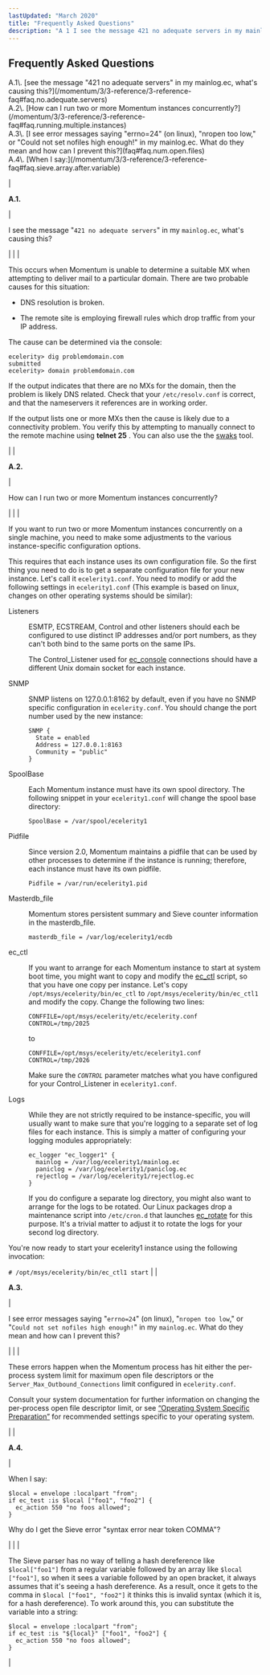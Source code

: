 ```yaml
---
lastUpdated: "March 2020"
title: "Frequently Asked Questions"
description: "A 1 I see the message 421 no adequate servers in my mainlog ec what's causing this A 2 How can I run two or more Momentum instances concurrently A 3 I see error messages saying errno 24 on linux nropen too low or Could not set nofiles high enough..."
---
```


## <a name="faq"></a> Frequently Asked Questions

<a name="idp31414176"></a> 

<dl>

<dt>A.1\. [see the message "421 no adequate servers" in my mainlog.ec, what's causing this?](/momentum/3/3-reference/3-reference-faq#faq.no.adequate.servers)</dt>

<dt>A.2\. [How can I run two or more Momentum instances concurrently?](/momentum/3/3-reference/3-reference-faq#faq.running.multiple.instances)</dt>

<dt>A.3\. [I see error messages saying "errno=24" (on linux), "nropen too low," or "Could not set nofiles high enough!" in my mainlog.ec. What do they mean and how can I prevent this?](faq#faq.num.open.files)</dt>

<dt>A.4\. [When I say:](/momentum/3/3-reference/3-reference-faq#faq.sieve.array.after.variable)</dt>

</dl>

| <a name="faq.no.adequate.servers"></a> <a name="idp31415168"></a> 

**A.1.**

 | 

I see the message "`421 no adequate servers`" in my `mainlog.ec`, what's causing this?

 |
|  | 

This occurs when Momentum is unable to determine a suitable MX when attempting to deliver mail to a particular domain. There are two probable causes for this situation:

*   DNS resolution is broken.

*   The remote site is employing firewall rules which drop traffic from your IP address.

The cause can be determined via the console:

```
ecelerity> dig problemdomain.com
submitted
ecelerity> domain problemdomain.com
```

If the output indicates that there are no MXs for the domain, then the problem is likely DNS related. Check that your `/etc/resolv.conf` is correct, and that the nameservers it references are in working order.

If the output lists one or more MXs then the cause is likely due to a connectivity problem. You verify this by attempting to manually connect to the remote machine using **telnet <ip> 25** . You can also use the the [swaks](http://www.jetmore.org/john/code/swaks/) tool.

 |
| <a name="faq.running.multiple.instances"></a> <a name="idp31424992"></a> 

**A.2.**

 | 

How can I run two or more Momentum instances concurrently?

 |
|  | 

If you want to run two or more Momentum instances concurrently on a single machine, you need to make some adjustments to the various instance-specific configuration options.

This requires that each instance uses its own configuration file. So the first thing you need to do is to get a separate configuration file for your new instance. Let's call it `ecelerity1.conf`. You need to modify or add the following settings in `ecelerity1.conf` (This example is based on linux, changes on other operating systems should be similar):

<dl class="variablelist">

<dt>Listeners</dt>

<dd>

ESMTP, ECSTREAM, Control and other listeners should each be configured to use distinct IP addresses and/or port numbers, as they can't both bind to the same ports on the same IPs.

The Control_Listener used for [ec_console](/momentum/3/3-reference/executable-ec-console) connections should have a different Unix domain socket for each instance.

</dd>

<dt>SNMP</dt>

<dd>

SNMP listens on 127.0.0.1:8162 by default, even if you have no SNMP specific configuration in `ecelerity.conf`. You should change the port number used by the new instance:

```
SNMP {
  State = enabled
  Address = 127.0.0.1:8163
  Community = "public"
}
```
</dd>

<dt>SpoolBase</dt>

<dd>

Each Momentum instance must have its own spool directory. The following snippet in your `ecelerity1.conf` will change the spool base directory:

`SpoolBase = /var/spool/ecelerity1`</dd>

<dt>Pidfile</dt>

<dd>

Since version 2.0, Momentum maintains a pidfile that can be used by other processes to determine if the instance is running; therefore, each instance must have its own pidfile.

`Pidfile = /var/run/ecelerity1.pid`</dd>

<dt>Masterdb_file</dt>

<dd>

Momentum stores persistent summary and Sieve counter information in the masterdb_file.

`masterdb_file = /var/log/ecelerity1/ecdb`</dd>

<dt>ec_ctl</dt>

<dd>

If you want to arrange for each Momentum instance to start at system boot time, you might want to copy and modify the [ec_ctl](/momentum/3/3-reference/executable-ec-ctl) script, so that you have one copy per instance. Let's copy `/opt/msys/ecelerity/bin/ec_ctl` to `/opt/msys/ecelerity/bin/ec_ctl1` and modify the copy. Change the following two lines:

```
CONFFILE=/opt/msys/ecelerity/etc/ecelerity.conf
CONTROL=/tmp/2025
```

to

```
CONFFILE=/opt/msys/ecelerity/etc/ecelerity1.conf
CONTROL=/tmp/2026
```

Make sure the *`CONTROL`* parameter matches what you have configured for your Control_Listener in `ecelerity1.conf`.

</dd>

<dt>Logs</dt>

<dd>

While they are not strictly required to be instance-specific, you will usually want to make sure that you're logging to a separate set of log files for each instance. This is simply a matter of configuring your logging modules appropriately:

```
ec_logger "ec_logger1" {
  mainlog = /var/log/ecelerity1/mainlog.ec
  paniclog = /var/log/ecelerity1/paniclog.ec
  rejectlog = /var/log/ecelerity1/rejectlog.ec
}
```

If you do configure a separate log directory, you might also want to arrange for the logs to be rotated. Our Linux packages drop a maintenance script into `/etc/cron.d` that launches [ec_rotate](/momentum/3/3-reference/executable-ec-rotate) for this purpose. It's a trivial matter to adjust it to rotate the logs for your second log directory.

</dd>

</dl>

You're now ready to start your ecelerity1 instance using the following invocation:

`# /opt/msys/ecelerity/bin/ec_ctl1 start` |
| <a name="faq.num.open.files"></a> <a name="idp31457120"></a> 

**A.3.**

 | 

I see error messages saying "`errno=24`" (on linux), "`nropen too low`," or "`Could not set nofiles high enough!`" in my `mainlog.ec`. What do they mean and how can I prevent this?

 |
|  | 

These errors happen when the Momentum process has hit either the per-process system limit for maximum open file descriptors or the `Server_Max_Outbound_Connections` limit configured in `ecelerity.conf`.

Consult your system documentation for further information on changing the per-process open file descriptor limit, or see [“Operating System Specific Preparation”](/momentum/3/3-reference/install-os-specific) for recommended settings specific to your operating system.

 |
| <a name="faq.sieve.array.after.variable"></a> <a name="idp31463744"></a> 

**A.4.**

 | 

When I say:

```
$local = envelope :localpart "from";
if ec_test :is $local ["foo1", "foo2"] {
  ec_action 550 "no foos allowed";
}
```

Why do I get the Sieve error "syntax error near token COMMA"?

 |
|  | 

The Sieve parser has no way of telling a hash dereference like `$local["foo1"]` from a regular variable followed by an array like `$local ["foo1"]`, so when it sees a variable followed by an open bracket, it always assumes that it's seeing a hash dereference. As a result, once it gets to the comma in `$local ["foo1", "foo2"]` it thinks this is invalid syntax (which it is, for a hash dereference). To work around this, you can substitute the variable into a string:

```
$local = envelope :localpart "from";
if ec_test :is "${local}" ["foo1", "foo2"] {
  ec_action 550 "no foos allowed";
}
```
 |